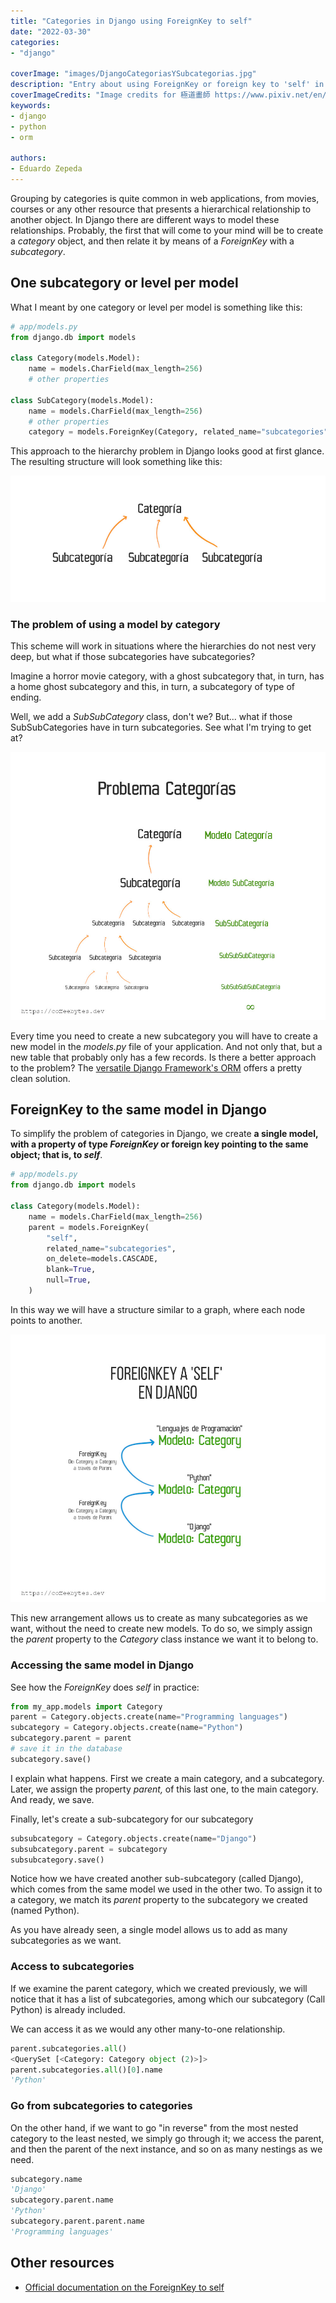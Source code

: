```yaml
---
title: "Categories in Django using ForeignKey to self"
date: "2022-03-30"
categories:
- "django"

coverImage: "images/DjangoCategoriasYSubcategorias.jpg"
description: "Entry about using ForeignKey or foreign key to 'self' in Django to create hierarchical structures or unbounded categories."
coverImageCredits: "Image credits for 極道畫師 https://www.pixiv.net/en/users/7140895"
keywords:
- django
- python
- orm

authors:
- Eduardo Zepeda
---
```


Grouping by categories is quite common in web applications, from movies, courses or any other resource that presents a hierarchical relationship to another object. In Django there are different ways to model these relationships. Probably, the first that will come to your mind will be to create a _category_ object, and then relate it by means of a _ForeignKey_ with a _subcategory_.

## One subcategory or level per model

What I meant by one category or level per model is something like this:

```python
# app/models.py
from django.db import models

class Category(models.Model):
    name = models.CharField(max_length=256)
    # other properties

class SubCategory(models.Model):
    name = models.CharField(max_length=256)
    # other properties
    category = models.ForeignKey(Category, related_name="subcategories", blank=True, null=True, on_delete=models.CASCADE)
```

This approach to the hierarchy problem in Django looks good at first glance. The resulting structure will look something like this:

![Subcategory model schema with ForeignKey made Category in Django](images/CategoriaDjango-1.jpg)

### The problem of using a model by category

This scheme will work in situations where the hierarchies do not nest very deep, but what if those subcategories have subcategories?

Imagine a horror movie category, with a ghost subcategory that, in turn, has a home ghost subcategory and this, in turn, a subcategory of type of ending.

Well, we add a _SubSubCategory_ class, don't we? But... what if those SubSubCategories have in turn subcategories. See what I'm trying to get at?

![Infinite subcategories problem scheme](images/ProblemaCategoriasDjango.jpg)

Every time you need to create a new subcategory you will have to create a new model in the _models.py_ file of your application. And not only that, but a new table that probably only has a few records. Is there a better approach to the problem? The [versatile Django Framework's ORM](/en/why-should-you-use-django-framework/) offers a pretty clean solution.

## ForeignKey to the same model in Django

To simplify the problem of categories in Django, we create **a single model, with a property of type _ForeignKey_ or foreign key pointing to the same object; that is, to _self_**.

```python
# app/models.py
from django.db import models

class Category(models.Model):
    name = models.CharField(max_length=256)
    parent = models.ForeignKey(
        "self",
        related_name="subcategories",
        on_delete=models.CASCADE,
        blank=True,
        null=True,
    )
```

In this way we will have a structure similar to a graph, where each node points to another.

![Schematic diagram of how ForeignKey made self(the same model) works in Django](images/ForeignKeyASelfEsquemaDjango.jpg)

This new arrangement allows us to create as many subcategories as we want, without the need to create new models. To do so, we simply assign the _parent_ property to the _Category_ class instance we want it to belong to.

### Accessing the same model in Django

See how the _ForeignKey_ does _self_ in practice:

```python
from my_app.models import Category
parent = Category.objects.create(name="Programming languages")
subcategory = Category.objects.create(name="Python")
subcategory.parent = parent
# save it in the database
subcategory.save()
```

I explain what happens. First we create a main category, and a subcategory. Later, we assign the property _parent,_ of this last one, to the main category. And ready, we save.

Finally, let's create a sub-subcategory for our subcategory

```python
subsubcategory = Category.objects.create(name="Django")
subsubcategory.parent = subcategory
subsubcategory.save()
```

Notice how we have created another sub-subcategory (called Django), which comes from the same model we used in the other two. To assign it to a category, we match its _parent_ property to the subcategory we created (named Python).

As you have already seen, a single model allows us to add as many subcategories as we want.

### Access to subcategories

If we examine the parent category, which we created previously, we will notice that it has a list of subcategories, among which our subcategory (Call Python) is already included.

We can access it as we would any other many-to-one relationship.

```python
parent.subcategories.all()
<QuerySet [<Category: Category object (2)>]>
parent.subcategories.all()[0].name
'Python'
```

### Go from subcategories to categories

On the other hand, if we want to go "in reverse" from the most nested category to the least nested, we simply go through it; we access the parent, and then the parent of the next instance, and so on as many nestings as we need.

```python
subcategory.name
'Django'
subcategory.parent.name
'Python'
subcategory.parent.parent.name
'Programming languages'
```

## Other resources

* [Official documentation on the ForeignKey to self](https://docs.djangoproject.com/en/4.0/ref/models/fields/)